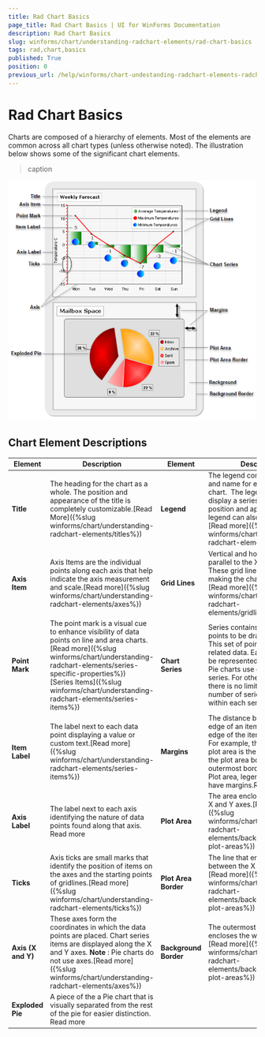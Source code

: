 ```yaml
---
title: Rad Chart Basics
page_title: Rad Chart Basics | UI for WinForms Documentation
description: Rad Chart Basics
slug: winforms/chart/understanding-radchart-elements/rad-chart-basics
tags: rad,chart,basics
published: True
position: 0
previous_url: /help/winforms/chart-undestanding-radchart-elements-radchart-basics.html
---
```


# Rad Chart Basics


Charts are composed of a hierarchy of elements. Most of the elements are common across all chart types (unless otherwise noted). The illustration below shows some of the significant chart elements.   
>caption 

![chart-undestanding-radchart-elements-radchart-basics 001](images/chart-undestanding-radchart-elements-radchart-basics001.png)

## Chart Element Descriptions

|Element|Description|Element|Description|
|----|----|----|----|
| __Title__ |The heading for the chart as a whole. The position and appearance of the title is completely customizable.[Read More]({%slug winforms/chart/understanding-radchart-elements/titles%})| __Legend__ |The legend contains a symbol and name for each series in the chart.  The legend may also display a series of items. The position and appearance of the legend can also be customized.[Read more]({%slug winforms/chart/understanding-radchart-elements/legends%})|
| __Axis Item__ |Axis Items are the individual points along each axis that help indicate the axis measurement and scale.[Read more]({%slug winforms/chart/understanding-radchart-elements/axes%})| __Grid Lines__ |Vertical and horizontal lines parallel to the X and Y axes.  These grid lines form the grid, making the chart easier to read.[Read more]({%slug winforms/chart/understanding-radchart-elements/gridlines%})|
| __Point Mark__ |The point mark is a visual cue to enhance visibility of data points on line and area charts.[Read more]({%slug winforms/chart/understanding-radchart-elements/series-specific-properties%}) <br> [Series Items]({%slug winforms/chart/understanding-radchart-elements/series-items%})| __Chart Series__ |Series contains a set of data points to be drawn on the chart. This set of points contains related data. Each series can be represented by a chart type. Pie charts use only a single series. For other chart types there is no limitation to the number of series or items within each series. Read more|
| __Item Label__ |The label next to each data point displaying a value or custom text.[Read more]({%slug winforms/chart/understanding-radchart-elements/series-items%})| __Margins__ |The distance between the outer edge of an item to the outer edge of the item containing it.  For example, the margin for the plot area is the distance from the plot area border to the outermost border of the chart. Plot area, legend and title all have margins.Read more|
| __Axis Label__ |The label next to each axis identifying the nature of data points found along that axis. Read more | __Plot Area__ |The area enclosed between the X and Y axes.[Read more]({%slug winforms/chart/understanding-radchart-elements/background-and-plot-areas%})|
| __Ticks__ |Axis ticks are small marks that identify the position of items on the axes and the starting points of gridlines.[Read more]({%slug winforms/chart/understanding-radchart-elements/ticks%})| __Plot Area Border__ |The line that encloses the area between the X and Y axes.[Read more]({%slug winforms/chart/understanding-radchart-elements/background-and-plot-areas%})|
| __Axis (X and Y)__ |These axes form the coordinates in which the data points are placed. Chart series items are displayed along the X and Y axes. __Note__ : Pie charts do not use axes.[Read more]({%slug winforms/chart/understanding-radchart-elements/axes%})| __Background Border__ |The outermost line that encloses the whole chart area.[Read more]({%slug winforms/chart/understanding-radchart-elements/background-and-plot-areas%})|
| __Exploded Pie__ |A piece of the a Pie chart that is visually separated from the rest of the pie for easier distinction. Read more |||
